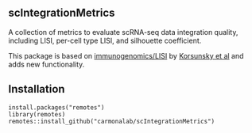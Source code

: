 ## scIntegrationMetrics

A collection of metrics to evaluate scRNA-seq data integration quality, including LISI, per-cell type LISI, and silhouette coefficient.

This package is based on [immunogenomics/LISI](https://github.com/immunogenomics/LISI) by [Korsunsky et al](https://www.nature.com/articles/s41592-019-0619-0) and adds new functionality.

Installation
------------
    install.packages("remotes")
    library(remotes)
    remotes::install_github("carmonalab/scIntegrationMetrics")
   
